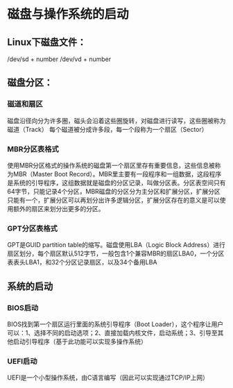# 磁盘与操作系统的启动
## Linux下磁盘文件：
/dev/sd + number
/dev/vd + number
## 磁盘分区：
### 磁道和扇区
磁盘沿径向分为许多圈，磁头会沿着这些圈旋转，对磁盘进行读写，这些圈被称为磁道（Track）
每个磁道被分成许多段，每一个段称为一个扇区（Sector）
### MBR分区表格式
使用MBR分区格式的操作系统的磁盘第一个扇区里存有重要信息，这些信息被称为MBR（Master Boot Record）。MBR里主要有一段程序和一组数据，这段程序是系统的引导程序，这组数据就是磁盘的分区记录，叫做分区表。分区表空间只有64字节，只能记录4个分区，MBR磁盘的分区分为主分区和扩展分区，扩展分区只能有一个，扩展分区可以再划分出许多逻辑分区，扩展分区存在的意义是可以使用额外的扇区来划分出更多的分区。
### GPT分区表格式
GPT是GUID partition table的缩写。磁盘使用LBA（Logic Block Address）进行扇区划分，每个扇区默认512字节，一般包含1个兼容MBR的扇区LBA0，一个分区表表头LBA1，和32个分区记录扇区，以及34个备用LBA
## 系统的启动
### BIOS启动
BIOS找到第一个扇区运行里面的系统引导程序（Boot Loader），这个程序让用户可以：1、选择不同的启动选项；2、直接加载内核文件，启动系统；3、引导至其他启动引导程序（基于此功能可以实现多操作系统）
### UEFI启动
UEFI是一个小型操作系统，由C语言编写（因此可以实现通过TCP/IP上网）
